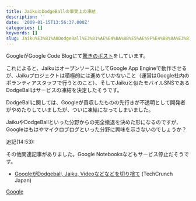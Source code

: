```yaml
---
title: JaikuとDodgeBallの事実上の凍結
description: ''
date: '2009-01-15T13:56:37.000Z'
categories: []
keywords: []
slug: Jaiku%E3%81%A8DodgeBall%E3%81%AE%E4%BA%8B%E5%AE%9F%E4%B8%8A%E3%81%AE%E5%87%8D%E7%B5%90
---
```

GoogleがGoogle Code Blogにて[驚きのポスト](http://google-code-updates.blogspot.com/2009/01/changes-for-jaiku-and-farewell-to.html)をしています。

これによると、JaikuはオープンソースにしてGoogle App Engineで動作させるが、Jaikuプロジェクトは積極的には進めていかないこと（運営はGoogle社内のボランティアスタッフで行うとのこと）、そしてJaikuと似たモバイルSNSであるDodgeBallはサービスの凍結を決定したそうです。

DodgeBallに関しては、Googleが買収したものの先行きが不透明として開発者がやめたりしていましたが、ついに凍結になってしまいました。

JaikuやDodgeBallといった分野からの完全撤退を決めた形になるのですが、Googleはもはやマイクロブログといった分野に興味を示さないのでしょうか？

追記(14:53):

その他関連記事がありました。Google Notebooksなどもサービス停止だそうです。

*   [GoogleがDodgeball, Jaiku, Videoなどなどを切り捨て](http://jp.techcrunch.com/archives/20090114google-axes-dodgeball-jaiku-video-and-more/) (TechCrunch Japan)

[Google](http://technorati.com/tag/Google)